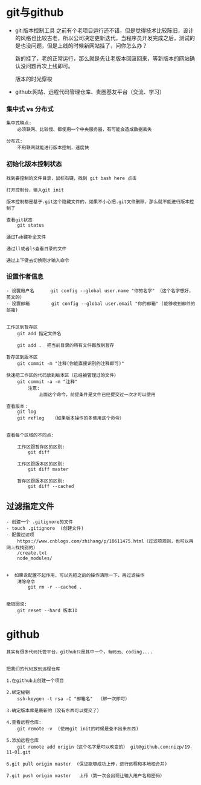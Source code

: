 # git与github

- git:版本控制工具
    之前有个老项目运行还不错，但是觉得技术比较陈旧，设计的风格也比较古老，所以公司决定更新迭代，当程序员开发完成之后，测试的是也没问题，但是上线的时候新网站挂了，问你怎么办？    

    新的挂了，老的正常运行，那么就是先让老版本回滚回来，等新版本的网站确认没问题再次上线即可。

    版本的时光穿梭

- github:网站、远程代码管理仓库、贵圈基友平台（交流、学习）


### 集中式  vs  分布式

    集中式缺点:
        必须联网、比较慢、都使用一个中央服务器，有可能会造成数据丢失

    分布式:
        不用联网就能进行版本控制，速度快

    
### 初始化版本控制状态
    找到要控制的文件目录，鼠标右键，找到 git bash here 点击

    打开控制台，输入git init

    版本控制都是基于.git这个隐藏文件的，如果不小心把.git文件删除，那么就不能进行版本控制了

    查看git状态
        git status
    
    通过Tab键补全文件

    通过ll或者ls查看目录的文件

    通过上下键去切换刚才输入命令


### 设置作者信息
    - 设置用户名      git config --global user.name "你的名字" （这个名字想好，英文的）
    - 设置邮箱        git config --global user.email "你的邮箱" (能够收到邮件的邮箱)


    工作区到暂存区
        git add 指定文件名

        git add .  把当前目录的所有文件都放到暂存
        
    暂存区到版本区
        git commit -m "注释(你能直接识别的注释即可)"

    快速把工作区的代码放到版本区（已经被管理过的文件）
        git commit -a -m "注释" 
            注意:
                上面这个命令，前提条件是文件已经提交过一次才可以使用

    查看版本：
        git log
        git reflog   （如果版本操作的多使用这个命令）


    查看每个区域的不同点:

        工作区跟暂存区的区别:
            git diff

        工作区跟版本区的区别:
            git diff master

        暂存区跟版本区的区别:
            git diff --cached



## 过滤指定文件
    - 创建一个 .gitignore的文件
    - touch .gitignore  (创建文件)
    - 配置过滤项
        https://www.cnblogs.com/zhihang/p/10611475.html（过滤项规则，也可以再网上找找别的）
        /create.txt
        node_modules/


    +  如果说配置不起作用，可以先把之前的操作清除一下，再过滤操作
        清除命令
            git rm -r --cached .


    撤销回滚:
        git reset --hard 版本ID

# github
    其实有很多代码托管平台，github只是其中一个，有码云、coding....


    把我们的代码放到远程仓库

    1.在github上创建一个项目

    2.绑定秘钥
        ssh-keygen -t rsa -C "邮箱名"  （绑一次即可）

    3.确定版本库是最新的（没有东西可以提交了）

    4.查看远程仓库:
        git remote -v  (使用git init的时候是查不出来东西)

    5.添加远程仓库
        git remote add origin（这个名字是可以改变的） git@github.com:nizp/19-11-01.git

    6.git pull origin master  (保证能够成功上传，进行远程和本地相合并)

    7.git push origin master   上传（第一次会出现让输入用户名和密码）

    






    


        




    


    

   

    

    









    
    


    






